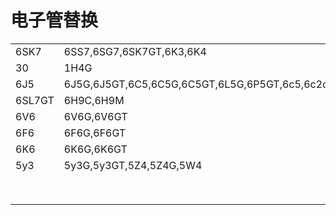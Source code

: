 # 电子管替换
|  |  |
|--|--|
| 6SK7 | 6SS7,6SG7,6SK7GT,6K3,6K4 |
| 30 | 1H4G |
| 6J5 | 6J5G,6J5GT,6C5,6C5G,6C5GT,6L5G,6P5GT,6c5,6c2c |
| 6SL7GT | 6H9C,6H9M |
| 6V6 | 6V6G,6V6GT |
| 6F6 | 6F6G,6F6GT |
| 6K6 | 6K6G,6K6GT |
| 5y3 | 5y3G,5y3GT,5Z4,5Z4G,5W4 |
|  |  |
|  |  |
|  |  |
|  |  |
|  |  |
|  |  |
|  |  |
|  |  |
